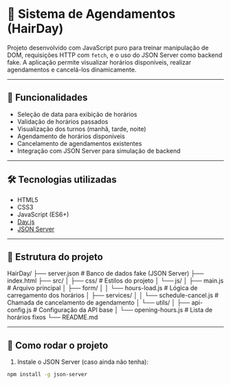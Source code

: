 # 📅 Sistema de Agendamentos (HairDay)

Projeto desenvolvido com JavaScript puro para treinar manipulação de DOM, requisições HTTP com `fetch`, e o uso do JSON Server como backend fake. A aplicação permite visualizar horários disponíveis, realizar agendamentos e cancelá-los dinamicamente.

---

## 🚀 Funcionalidades

- Seleção de data para exibição de horários
- Validação de horários passados
- Visualização dos turnos (manhã, tarde, noite)
- Agendamento de horários disponíveis
- Cancelamento de agendamentos existentes
- Integração com JSON Server para simulação de backend

---

## 🛠️ Tecnologias utilizadas

- HTML5
- CSS3
- JavaScript (ES6+)
- [Day.js](https://day.js.org/)
- [JSON Server](https://github.com/typicode/json-server)

---

## 📂 Estrutura do projeto

HairDay/
├── server.json # Banco de dados fake (JSON Server)
├── index.html
├── src/
│ ├── css/ # Estilos do projeto
│ └── js/
│ ├── main.js # Arquivo principal
│ ├── form/
│ │ └── hours-load.js # Lógica de carregamento dos horários
│ ├── services/
│ │ └── schedule-cancel.js # Chamada de cancelamento de agendamento
│ └── utils/
│ ├── api-config.js # Configuração da API base
│ └── opening-hours.js # Lista de horários fixos
└── README.md

---

## 🧪 Como rodar o projeto

1. Instale o JSON Server (caso ainda não tenha):

```bash
npm install -g json-server
